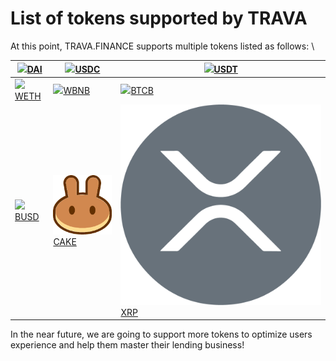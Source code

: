 # List of tokens supported by TRAVA

At this point, TRAVA.FINANCE supports multiple tokens listed as follows: \


| ![](https://lh6.googleusercontent.com/BlGIr48zy-oKb1Z4kogq2G23GzC-4abG9\_bfcu2Lo1oBX8JxS87S5KAnaTFJIM6MWmfsGOPTOYN43bVIRuGlDSkXjPcLekH57cxvC72K2s35GH8QdRXkkNcJUFI-8WSS6WJ4AUY=s0)[DAI](https://bscscan.com/token/0x1af3f329e8be154074d8769d1ffa4ee058b1dbc3)     | ![](https://lh5.googleusercontent.com/KBpORzcGKeYa6iPmcs2tfCQmcXjSd8FLM4WlQxIhABPsjjxrVD\_DeKhxzdyNvepfILQAnvkbtS6DHEhPXEKGwDzVsHQxQuyOZF4zNemp56oIuQHL7E9ORRK-DKRXiaZffDVeT0g=s0)[USDC](https://bscscan.com/token/0x8ac76a51cc950d9822d68b83fe1ad97b32cd580d)  | ![](https://lh6.googleusercontent.com/5rmLOC-tUjjYRN3HMDLDRXwtennjZBSIOXDDyElMjdJ70Kz5NjnMbV5DKrjX31UkTK-iXPRNOCWgRZzpNaGnambAayXjZUryNS7ovEjbB0sG3vCSiIC\_LMcqOzovrYVm9Y0kctk=s0)[USDT](https://bscscan.com/token/0x55d398326f99059ff775485246999027b3197955)   |
| ----------------------------------------------------------------------------------------------------------------------------------------------------------------------------------------------------------------------------------------------------------------- | --------------------------------------------------------------------------------------------------------------------------------------------------------------------------------------------------------------------------------------------------------------- | ---------------------------------------------------------------------------------------------------------------------------------------------------------------------------------------------------------------------------------------------------------------- |
| ![](https://lh3.googleusercontent.com/ryXOxVRLZTc2YfXoIHZ44uxZduizrrQfev\_rsGnMNNtGUmdUYYlBvfgYe14wMNg4GScjSRMShcVwLIJtjm8PH9CQFWda4KfgH\_ogOW1KQyZz9E\_gBaNE23S\_35AqW0v1HJ0ijRw=s0)[WETH](https://bscscan.com/token/0x2170ed0880ac9a755fd29b2688956bd959f933f8) | ![](https://lh4.googleusercontent.com/2ltWT7O4FoP7IlmDLb\_4FW84CwgZCdkoA1E9QBOLx-tY-ksHDCPFBvVurC2wlmjw7836\_biyvbBG1oT4JsQgcfP9s2xKsJ-uIP7Kps2W9-Ghn0iXVgh5WEVUCM25RiZwO7-1eas=s0)[WBNB](https://bscscan.com/token/0xbb4CdB9CBd36B01bD1cBaEBF2De08d9173bc095c) | ![](https://lh4.googleusercontent.com/04-mYhWhX7GxcTqtxpYw0KT\_Q7fzkTJCuImIb4adW1I0R7KI8QP1NAhAASlV2BpaBonAYDYCFdIcVAhJsDRXeMWX3OCDlDb-Ieox82Yu7g6i23htP8\_o\_9iTgfcMKTOmPiW3Zcs=s0)[BTCB](https://bscscan.com/token/0x7130d2a12b9bcbfae4f2634d864a1ee1ce3ead9c) |
| ![](https://lh6.googleusercontent.com/xavpVhcq682ZTapkI9hn7wCRPlcOLX5DHd7nj3dpzEi1nm7yDd1vih29CSYNEaQWVe03keaVU0ORvxXJ0HU2S-EL5B6VJlhNNkDAfxtxypkKGvVsqo2NV-DEjLsXQ07NK56BWyY=s0)[BUSD](https://bscscan.com/token/0xe9e7cea3dedca5984780bafc599bd69add087d56)     | ![](<../.gitbook/assets/image (7).png>)[CAKE](https://bscscan.com/token/0x0E09FaBB73Bd3Ade0a17ECC321fD13a19e81cE82)                                                                                                                                             |  ![](<../.gitbook/assets/image (15).png>)[XRP](https://bscscan.com/token/0x1D2F0da169ceB9fC7B3144628dB156f3F6c60dBE)                                                                                                                                             |

In the near future, we are going to support more tokens to optimize users experience and help them master their lending business!
